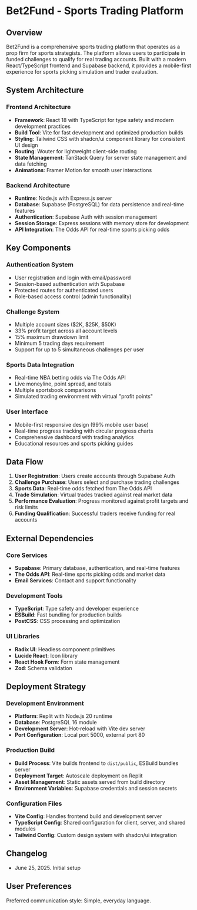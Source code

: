 # Bet2Fund - Sports Trading Platform

## Overview

Bet2Fund is a comprehensive sports trading platform that operates as a prop firm for sports strategists. The platform allows users to participate in funded challenges to qualify for real trading accounts. Built with a modern React/TypeScript frontend and Supabase backend, it provides a mobile-first experience for sports picking simulation and trader evaluation.

## System Architecture

### Frontend Architecture

- **Framework**: React 18 with TypeScript for type safety and modern development practices
- **Build Tool**: Vite for fast development and optimized production builds
- **Styling**: Tailwind CSS with shadcn/ui component library for consistent UI design
- **Routing**: Wouter for lightweight client-side routing
- **State Management**: TanStack Query for server state management and data fetching
- **Animations**: Framer Motion for smooth user interactions

### Backend Architecture

- **Runtime**: Node.js with Express.js server
- **Database**: Supabase (PostgreSQL) for data persistence and real-time features
- **Authentication**: Supabase Auth with session management
- **Session Storage**: Express sessions with memory store for development
- **API Integration**: The Odds API for real-time sports picking odds

## Key Components

### Authentication System

- User registration and login with email/password
- Session-based authentication with Supabase
- Protected routes for authenticated users
- Role-based access control (admin functionality)

### Challenge System

- Multiple account sizes ($2K, $25K, $50K)
- 33% profit target across all account levels
- 15% maximum drawdown limit
- Minimum 5 trading days requirement
- Support for up to 5 simultaneous challenges per user

### Sports Data Integration

- Real-time NBA betting odds via The Odds API
- Live moneyline, point spread, and totals
- Multiple sportsbook comparisons
- Simulated trading environment with virtual "profit points"

### User Interface

- Mobile-first responsive design (99% mobile user base)
- Real-time progress tracking with circular progress charts
- Comprehensive dashboard with trading analytics
- Educational resources and sports picking guides

## Data Flow

1. **User Registration**: Users create accounts through Supabase Auth
2. **Challenge Purchase**: Users select and purchase trading challenges
3. **Sports Data**: Real-time odds fetched from The Odds API
4. **Trade Simulation**: Virtual trades tracked against real market data
5. **Performance Evaluation**: Progress monitored against profit targets and risk limits
6. **Funding Qualification**: Successful traders receive funding for real accounts

## External Dependencies

### Core Services

- **Supabase**: Primary database, authentication, and real-time features
- **The Odds API**: Real-time sports picking odds and market data
- **Email Services**: Contact and support functionality

### Development Tools

- **TypeScript**: Type safety and developer experience
- **ESBuild**: Fast bundling for production builds
- **PostCSS**: CSS processing and optimization

### UI Libraries

- **Radix UI**: Headless component primitives
- **Lucide React**: Icon library
- **React Hook Form**: Form state management
- **Zod**: Schema validation

## Deployment Strategy

### Development Environment

- **Platform**: Replit with Node.js 20 runtime
- **Database**: PostgreSQL 16 module
- **Development Server**: Hot-reload with Vite dev server
- **Port Configuration**: Local port 5000, external port 80

### Production Build

- **Build Process**: Vite builds frontend to `dist/public`, ESBuild bundles server
- **Deployment Target**: Autoscale deployment on Replit
- **Asset Management**: Static assets served from build directory
- **Environment Variables**: Supabase credentials and session secrets

### Configuration Files

- **Vite Config**: Handles frontend build and development server
- **TypeScript Config**: Shared configuration for client, server, and shared modules
- **Tailwind Config**: Custom design system with shadcn/ui integration

## Changelog

- June 25, 2025. Initial setup

## User Preferences

Preferred communication style: Simple, everyday language.
